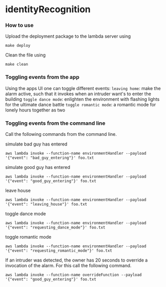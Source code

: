 # identityRecognition

### How to use
Upload the deployment package to the lambda server using
```
make deploy
```

Clean the file using
```
make clean
```

### Toggling events from the app
Using the apps UI one can toggle different events:
`leaving home`: make the alarm active, such that it invokes when an intruder want's to enter the building
`toggle dance mode`: enlighten the environment with flashing lights for the ultimate dance battle
`toggle romantic mode`: a romantic mode for lonely hours together as two

### Toggling events from the command line
Call the following commands from the command line.

simulate bad guy has entered
```
aws lambda invoke --function-name environmentHandler --payload '{"event": "bad_guy_entering"}' foo.txt
```

simulate good guy has entered
```
aws lambda invoke --function-name environmentHandler --payload '{"event": "good_guy_entering"}' foo.txt

```

leave house
```
aws lambda invoke --function-name environmentHandler --payload '{"event": "leaving_house"}' foo.txt

```

toggle dance mode
```
aws lambda invoke --function-name environmentHandler --payload '{"event": "requesting_dance_mode"}' foo.txt

```

toggle romantic mode
```
aws lambda invoke --function-name environmentHandler --payload '{"event": "requesting_romantic_mode"}' foo.txt

```

If an intruder was detected, the owner has 20 seconds to override a invocation of the alarm. For this call the following command.
```
aws lambda invoke --function-name overrideFunction --payload '{"event": "good_guy_entering"}' foo.txt

```
